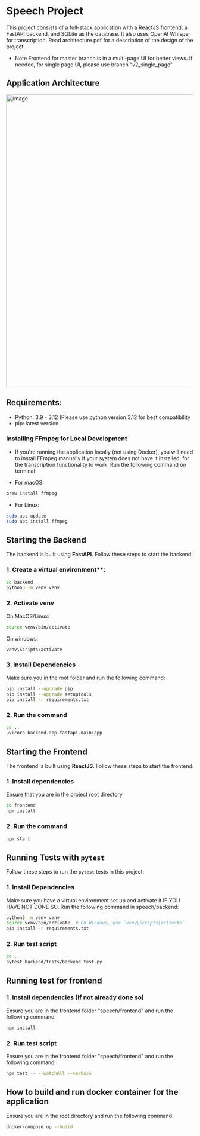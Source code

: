 # Speech Project

This project consists of a full-stack application with a ReactJS frontend, a FastAPI backend, and SQLite as the database. It also uses OpenAI Whisper for transcription. Read architecture.pdf for a description of the design of the project.

* Note
Frontend for master branch is in a multi-page UI for better views. If needed, for single page UI, please use branch "v2_single_page"


## Application Architecture

<img width="783" alt="image" src="https://github.com/user-attachments/assets/a2d1a5b5-fe74-444f-8dac-a506d34ced79" />

## Requirements:

- Python: 3.9 - 3.12 (Please use python version 3.12 for best compatibility
- pip: latest version

### Installing FFmpeg for Local Development

- If you're running the application locally (not using Docker), you will need to install FFmpeg manually if your system does not have it installed, for the transcription functionality to work. Run the following command on terminal

- For macOS:

```bash
brew install ffmpeg
```

- For Linux:

```bash
sudo apt update
sudo apt install ffmpeg
```

## Starting the Backend

The backend is built using **FastAPI**. Follow these steps to start the backend:

### 1. Create a virtual environment**:
   
```bash
cd backend
python3 -m venv venv
```

### 2. Activate venv

On MacOS/Linux:

```bash
source venv/bin/activate
```

On windows:

```bash
venv\Scripts\activate
```

### 3. Install Dependencies

Make sure you in the root folder and run the following command:

```bash
pip install --upgrade pip
pip install --upgrade setuptools
pip install -r requirements.txt
```

### 2. Run the command
```bash
cd ..
uvicorn backend.app.fastapi.main:app
```

## Starting the Frontend

The frontend is built using **ReactJS**. Follow these steps to start the frontend:

### 1. Install dependencies

Ensure that you are in the project root directory

```bash
cd frontend
npm install
```

### 2. Run the command
```bash
npm start
```

## Running Tests with `pytest`

Follow these steps to run the `pytest` tests in this project:

### 1. Install Dependencies

Make sure you have a virtual environment set up and activate it IF YOU HAVE NOT DONE SO. Run the following command in speech/backend:

```bash
python3 -m venv venv
source venv/bin/activate  # On Windows, use `venv\Scripts\activate`
pip install -r requirements.txt
```

### 2. Run test script

```bash
cd ..
pytest backend/tests/backend_test.py
```

## Running test for frontend

### 1. Install dependencies (If not already done so)

Ensure you are in the frontend folder "speech/frontend" and run the following command

```bash
npm install
```

### 2. Run test script

Ensure you are in the frontend folder "speech/frontend" and run the following command

```bash
npm test -- --watchAll --verbose
```

## How to build and run docker container for the application

Ensure you are in the root directory and run the following command:

```bash
docker-compose up --build
```


